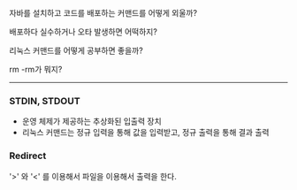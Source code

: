 자바를 설치하고 코드를 배포하는 커맨드를 어떻게 외울까?

배포하다 실수하거나 오타 발생하면 어떡하지? 

리눅스 커맨드를 어떻게 공부하면 좋을까?

rm -rm가 뭐지?





---

### STDIN, STDOUT 

- 운영 체제가 제공하는 추상화된 입출력 장치
- 리눅스 커맨드는 정규 입력을 통해 값을 입력받고, 정규 출력을 통해 결과 출력



### Redirect

'>' 와 '<' 를 이용해서 파일을 이용해서 출력을 한다.